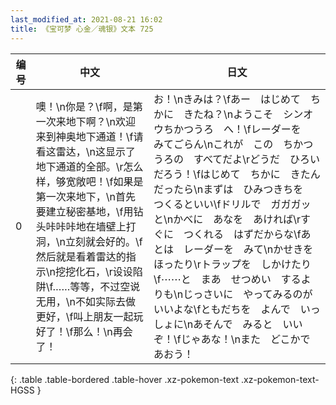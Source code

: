 ```yaml
---
last_modified_at: 2021-08-21 16:02
title: 《宝可梦 心金／魂银》文本 725
---
```

| 编号 | 中文 | 日文 |
| ---- | ---- | ---- |
| 0 | 噢！\n你是？\f啊，是第一次来地下啊？\n欢迎来到神奥地下通道！\f请看这雷达，\n这显示了地下通道的全部。\r怎么样，够宽敞吧！\f如果是第一次来地下，\n首先要建立秘密基地，\f用钻头咔咔咔地在墙壁上打洞，\n立刻就会好的。\f然后就是看着雷达的指示\n挖挖化石，\r设设陷阱\f……等等，不过空说无用，\n不如实际去做更好，\f叫上朋友一起玩好了！\f那么！\n再会了！ | お！\nきみは？\fあー　はじめて　ちかに　きたね？\nようこそ　シンオウちかつうろ　へ！\fレーダーを　みてごらん\nこれが　この　ちかつうろの　すべてだよ\rどうだ　ひろいだろう！\fはじめて　ちかに　きたんだったら\nまずは　ひみつきちを　つくるといい\fドリルで　ガガガッと\nかべに　あなを　あければ\rすぐに　つくれる　はずだからな\fあとは　レーダーを　みて\nかせきを　ほったり\rトラップを　しかけたり\f⋯⋯と　まあ　せつめい　するよりも\nじっさいに　やってみるのが　いいよな\fともだちを　よんで　いっしょに\nあそんで　みると　いいぞ！\fじゃあな！\nまた　どこかで　あおう！ |
{: .table .table-bordered .table-hover .xz-pokemon-text .xz-pokemon-text-HGSS }